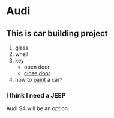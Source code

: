 # Audi

## **This is car building project** 

1. glass
2. whell
3. key
    - open door
    - [close door](http://github.com)
4. how to [paint][1] a car?




### **I think I need a JEEP**

[1]:http://wwww.google.com "Optional title" 

Audi S4 will be an option.
